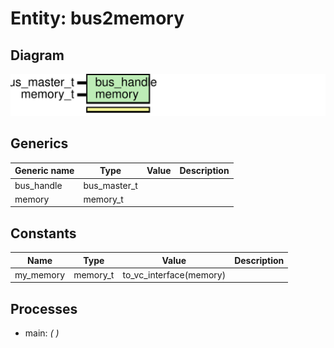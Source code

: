 # Entity: bus2memory
## Diagram
![Diagram](bus2memory.svg "Diagram")
## Generics
| Generic name | Type         | Value | Description |
| ------------ | ------------ | ----- | ----------- |
| bus_handle   | bus_master_t |       |             |
| memory       | memory_t     |       |             |
## Constants
| Name      | Type     | Value                    | Description |
| --------- | -------- | ------------------------ | ----------- |
| my_memory | memory_t |  to_vc_interface(memory) |             |
## Processes
- main: _(  )_

